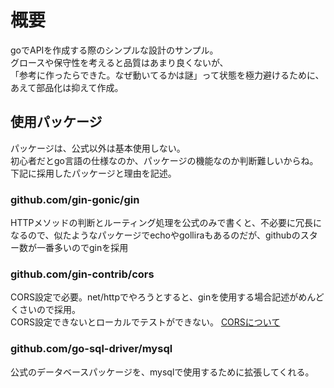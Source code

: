 # 概要

goでAPIを作成する際のシンプルな設計のサンプル。  
グロースや保守性を考えると品質はあまり良くないが、  
「参考に作ったらできた。なぜ動いてるかは謎」って状態を極力避けるために、あえて部品化は抑えて作成。

## 使用パッケージ

パッケージは、公式以外は基本使用しない。  
初心者だとgo言語の仕様なのか、パッケージの機能なのか判断難しいからね。  
下記に採用したパッケージと理由を記述。

### github.com/gin-gonic/gin  

HTTPメソッドの判断とルーティング処理を公式のみで書くと、不必要に冗長になるので、似たようなパッケージでechoやgolliraもあるのだが、githubのスター数が一番多いのでginを採用

### github.com/gin-contrib/cors

CORS設定で必要。net/httpでやろうとすると、ginを使用する場合記述がめんどくさいので採用。  
CORS設定できないとローカルでテストができない。
[CORSについて](https://developer.mozilla.org/ja/docs/Web/HTTP/CORS)

### github.com/go-sql-driver/mysql  

公式のデータベースパッケージを、mysqlで使用するために拡張してくれる。
